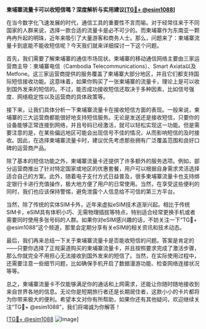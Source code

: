 **柬埔寨流量卡可以收短信嗎？深度解析与实用建议[[TG💪+ @esim1088](https://t.me/s/esim1088)]**

在当今数字化飞速发展的时代，通信工具的重要性不言而喻。对于经常往来于不同国家的人群来说，选择一款合适的流量卡是必不可少的。而柬埔寨作为东南亚一颗冉冉升起的明珠，近年来吸引了大量游客和商务人士。那么，问题来了：柬埔寨流量卡到底能不能收短信呢？今天我们就来详细探讨一下这个问题。

首先，我们需要了解柬埔寨的通信市场现状。柬埔寨的移动通信网络主要由三家运营商主导：柬埔寨电信（Cambodia Telecommunications）、Smart Axiata以及Metfone。这三家运营商提供的服务覆盖了柬埔寨大部分地区，并且它们都支持国际短信接收功能。这意味着，如果你购买了一张柬埔寨的流量卡，理论上是可以收到国外发来的短信的。不过，能否成功接收短信还取决于多种因素，比如信号强度、网络稳定性以及运营商的具体政策等。

接下来，让我们具体分析一下柬埔寨流量卡在接收短信方面的表现。一般来说，柬埔寨的三大运营商都能很好地支持短信服务。无论是发送还是接收短信，只要你的设备能够正常连接到网络，并且号码已经激活，就可以轻松实现这一功能。但是需要注意的是，在某些偏远地区可能会出现信号不佳的情况，从而影响短信的及时接收。因此，在选择柬埔寨流量卡时，建议优先考虑那些拥有广泛覆盖范围和良好口碑的运营商产品。

除了基本的短信功能之外，柬埔寨流量卡还提供了许多额外的服务选项。例如，部分运营商推出了针对特定国家或地区的优惠套餐，用户可以根据自身需求灵活选择适合自己的方案。此外，随着电子支付方式日益普及，很多柬埔寨流量卡也支持绑定银行卡进行充值操作，极大地方便了用户的日常使用。当然，在享受这些便利的同时，我们也应该保持警惕，避免泄露个人信息给不可信的第三方平台。

当然，除了传统的实体SIM卡外，近年来虚拟eSIM技术逐渐兴起。相比于传统SIM卡，eSIM具有体积小巧、无需物理插拔等特点，特别适合经常更换手机或者需要同时使用多张号码的人群。如果你对eSIM感兴趣的话，不妨关注一下“TG💪+ @esim1088”这个频道，那里会定期分享有关eSIM的相关资讯和技术动态。

最后，我们再来总结一下关于柬埔寨流量卡是否能收短信的问题。答案是肯定的——只要你选择了正规渠道购买的柬埔寨流量卡，并且按照要求完成了激活步骤，那么你就完全不用担心无法接收到国外发来的短信了。当然，在实际使用过程中，还需要注意一些细节问题，比如确保手机开启了数据漫游功能、检查网络连接状况等等。

总之，柬埔寨流量卡不仅能够满足你的通话和上网需求，还能让你随时随地接收到来自世界各地的信息。无论你是短期旅行者还是长期居住者，这款小小的卡片都将为你带来极大的便利。希望本文对你有所帮助，如果你还有其他疑问，欢迎继续关注“TG💪+ @esim1088”，我们将竭诚为你解答！

[[TG💪+ @esim1088](https://t.me/s/esim1088) ![Image](https://i.postimg.cc/4NQfJmqS/Snipaste-2025-05-13-00-14-12.png)]